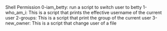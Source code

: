Shell Permission
0-iam_betty: run a script to switch user to betty
1-who_am_i: This is a script that prints the effective username of the current user
2-groups: This is a script that print the group of the current user
3-new_owner: This is a script that change user of a file

